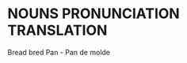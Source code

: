 
# NOUNS             PRONUNCIATION           TRANSLATION

Bread               bred                    Pan - Pan de molde